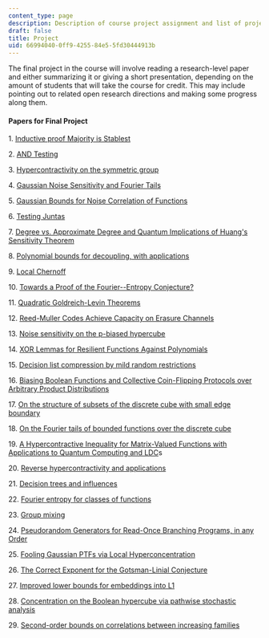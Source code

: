 ```yaml
---
content_type: page
description: Description of course project assignment and list of project topics
draft: false
title: Project
uid: 66994040-0ff9-4255-84e5-5fd30444913b
---
```

The final project in the course will involve reading a research-level paper and either summarizing it or giving a short presentation, depending on the amount of students that will take the course for credit. This may include pointing out to related open research directions and making some progress along them.

#### Papers for Final Project

1\. [Inductive proof Majority is Stablest](https://arxiv.org/abs/1211.1001) 

2\. [AND Testing](https://arxiv.org/abs/1911.00159) 

3\. [Hypercontractivity on the symmetric group](https://arxiv.org/abs/2009.05503)  

4\. [Gaussian Noise Sensitivity and Fourier Tails](https://www.cs.cmu.edu/~odonnell/papers/gaussian-noise-sensitivity.pdf)   

5\. [Gaussian Bounds for Noise Correlation of Functions](https://arxiv.org/abs/math/0703683)   

6\. [Testing Juntas](http://www.cs.cmu.edu/~eblais/papers/TestingJuntas.pdf)   

7\. [Degree vs. Approximate Degree and Quantum Implications of Huang's Sensitivity Theorem](https://arxiv.org/abs/2010.12629)   

8\. [Polynomial bounds for decoupling, with applications](https://arxiv.org/abs/1512.01603)   

9\. [Local Chernoff](https://arxiv.org/abs/1710.07429)    

10\. [Towards a Proof of the Fourier--Entropy Conjecture?](https://arxiv.org/abs/1911.10579)   

11\. [Quadratic Goldreich-Levin Theorems](https://arxiv.org/abs/1105.4372)   

12\. [Reed-Muller Codes Achieve Capacity on Erasure Channels](https://arxiv.org/abs/1601.04689)   

13\. [Noise sensitivity on the p-biased hypercube](https://conferences.computer.org/focs/2019/pdfs/FOCS2019-7pBwCpNH4Mz2L4MJWVl6Xp/4QPo5sWQ0kFcZrHcxCjJXM/GjVkOqAeRYhdid2jcvmvm.pdf)   

14\. [XOR Lemmas for Resilient Functions Against Polynomials](https://eccc.weizmann.ac.il/report/2019/145/)   

15\. [Decision list compression by mild random restrictions](https://arxiv.org/abs/1909.10658)   

16\. [Biasing Boolean Functions and Collective Coin-Flipping Protocols over Arbitrary Product Distributions](https://arxiv.org/abs/1902.07426)   

17\. [On the structure of subsets of the discrete cube with small edge boundary](https://arxiv.org/abs/1612.06680)   

18\. [On the Fourier tails of bounded functions over the discrete cube](https://www.cs.cmu.edu/~odonnell/papers/bounded-tails.pdf)   

19\. [A Hypercontractive Inequality for Matrix-Valued Functions with Applications to Quantum Computing and LDC](https://arxiv.org/abs/0705.3806)s   

20\. [Reverse hypercontractivity and applications](http://www.cs.cmu.edu/~odonnell/papers/nicd.pdf)   

21\. [Decision trees and influences](http://www.cs.cmu.edu/~odonnell/papers/dt-influences.pdf)    

22\. [Fourier entropy for classes of functions](https://www.cs.cmu.edu/~jswright/papers/fei.pdf)    

23\. [Group mixing](http://www.ccs.neu.edu/home/viola/papers/group-mix.pdf)   

24\. [Pseudorandom Generators for Read-Once Branching Programs, in any Order](https://arxiv.org/abs/1808.06265)   

25\. [Fooling Gaussian PTFs via Local Hyperconcentration](https://arxiv.org/abs/2103.07809)   

26\. [The Correct Exponent for the Gotsman-Linial Conjecture](https://arxiv.org/abs/1210.1283)   

27\. [Improved lower bounds for embeddings into L1](https://www.cs.huji.ac.il/~yrabani/Papers/KrauthgamerR-SODA06-proc.pdf)   

28\. [Concentration on the Boolean hypercube via pathwise stochastic analysis](https://arxiv.org/abs/1909.12067)   

29\. [Second-order bounds on correlations between increasing families](https://arxiv.org/abs/1912.11641)